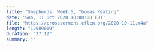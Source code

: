 ```yaml
---
title: "Shepherds: Week 5, Thomas Keating"
date: 'Sun, 11 Oct 2020 10:00:00 EDT'
file: "https://crosssermons.cflcn.org/2020-10-11.m4a"
length: "12989009"
duration: "27:12"
summary: ""
---
```

